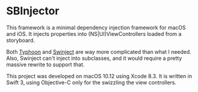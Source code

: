 # SBInjector

This framework is a minimal dependency injection framework for macOS and iOS. It injects properties into (NS|UI)ViewControllers loaded from a storyboard.

Both [Typhoon](http://typhoonframework.org) and [Swinject](https://github.com/Swinject/Swinject) are way more complicated than what I needed. Also, Swinject can't inject into subclasses, and it would require a pretty massive rewrite to support that.

This project was developed on macOS 10.12 using Xcode 8.3. It is written in Swift 3, using Objective-C only for the swizzling the view controllers.

